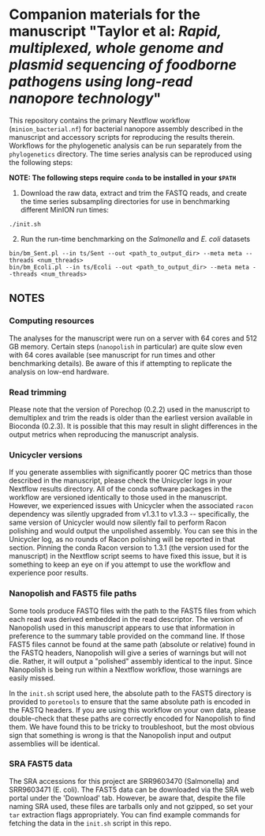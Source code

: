 Companion materials for the manuscript "Taylor et al: *Rapid, multiplexed, whole genome and plasmid sequencing of foodborne pathogens using long-read nanopore technology*"
=======================================================

This repository contains the primary Nextflow workflow (`minion_bacterial.nf`)
for bacterial nanopore assembly described in the manuscript and accessory
scripts for reproducing the results therein. Workflows for the phylogenetic
analysis can be run separately from the `phylogenetics` directory. The time
series analysis can be reproduced using the following steps:

**NOTE: The following steps require `conda` to be installed in your `$PATH`**

1. Download the raw data, extract and trim the FASTQ reads, and create the
time series subsampling directories for use in benchmarking different MinION
run times:

```
./init.sh
```

2. Run the run-time benchmarking on the *Salmonella* and *E. coli* datasets

```
bin/bm_Sent.pl --in ts/Sent --out <path_to_output_dir> --meta meta --threads <num_threads>
bin/bm_Ecoli.pl --in ts/Ecoli --out <path_to_output_dir> --meta meta --threads <num_threads>
```

## NOTES

### Computing resources

The analyses for the manuscript were run on a server with 64 cores and 512 GB
memory. Certain steps (`nanopolish` in particular) are quite slow even with 64
cores available (see manuscript for run times and other benchmarking details).
Be aware of this if attempting to replicate the analysis on low-end hardware.

### Read trimming

Please note that the version of Porechop (0.2.2) used in the manuscript to
demultiplex and trim the reads is older than the earliest version available in
Bioconda (0.2.3). It is possible that this may result in slight differences in
the output metrics when reproducing the manuscript analysis.

### Unicycler versions

If you generate assemblies with significantly poorer QC metrics than those
described in the manuscript, please check the Unicycler logs in your Nextflow
results directory. All of the conda software packages in the workflow are
versioned identically to those used in the manuscript. However, we experienced
issues with Unicycler when the associated `racon` dependency was silently
upgraded from v1.3.1 to v1.3.3 -- specifically, the same version of
Unicycler would now silently fail to perform Racon polishing and would output
the unpolished assembly. You can see this in the Unicycler log, as no rounds
of Racon polishing will be reported in that section. Pinning the conda Racon
version to 1.3.1 (the version used for the manuscript) in the Nextflow script
seems to have fixed this issue, but it is something to keep an eye on if you
attempt to use the workflow and experience poor results.

### Nanopolish and FAST5 file paths

Some tools produce FASTQ files with the path to the FAST5 files from which
each read was derived embedded in the read descriptor. The version of
Nanopolish used in this manuscript appears to use that information in
preference to the summary table provided on the command line. If those FAST5
files cannot be found at the same path (absolute or relative) found in the
FASTQ headers, Nanopolish will give a series of warnings but will not die.
Rather, it will output a "polished" assembly identical to the input. Since
Nanopolish is being run within a Nextflow workflow, those warnings are easily
missed.

In the `init.sh` script used here, the absolute path to the FAST5 directory is
provided to `poretools` to ensure that the same absolute path is encoded in
the FASTQ headers. If you are using this workflow on your own data, please
double-check that these paths are correctly encoded for Nanopolish to find
them. We have found this to be tricky to troubleshoot, but the most obvious
sign that something is wrong is that the Nanopolish input and output
assemblies will be identical.

### SRA FAST5 data

The SRA accessions for this project are SRR9603470 (Salmonella) and SRR9603471 (E. coli). The FAST5 data can be downloaded via the SRA web portal under the 'Download' tab. However, be aware that, despite the file naming SRA used, these files are tarballs only and not gzipped, so set your `tar` extraction flags appropriately. You can find example commands for fetching the data in the `init.sh` script in this repo.

